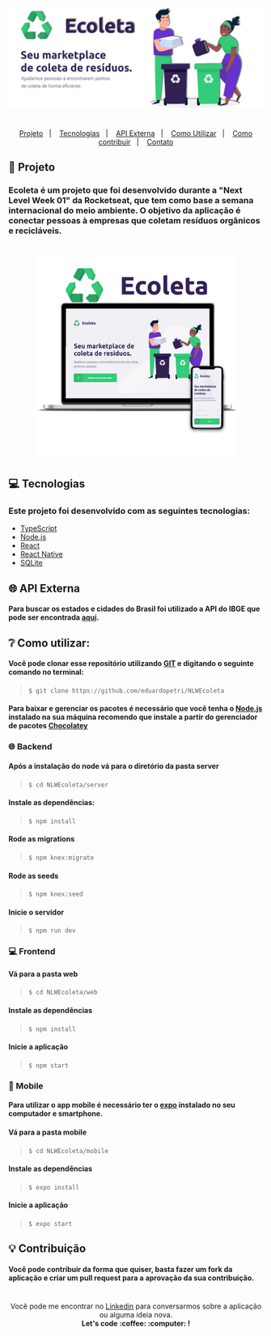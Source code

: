 ![Ecoleta Logo](https://github.com/eduardopetri/NLWEcoleta/blob/master/Ecoletaimage.png)
#
<p align="center">
  <a href="#triangular_ruler-projeto">Projeto</a>&nbsp;&nbsp;&nbsp;|&nbsp;&nbsp;&nbsp;
  <a href="#computer-tecnologias">Tecnologias</a>&nbsp;&nbsp;&nbsp;|&nbsp;&nbsp;&nbsp;
  <a href="#globe_with_meridians-api-externa">API Externa</a>&nbsp;&nbsp;&nbsp;|&nbsp;&nbsp;&nbsp;
  <a href="#grey_question-como-utilizar">Como Utilizar</a>&nbsp;&nbsp;&nbsp;|&nbsp;&nbsp;&nbsp;
  <a href="#bulb-contribuição">Como contribuir</a>&nbsp;&nbsp;&nbsp;|&nbsp;&nbsp;&nbsp;
  <a href="https://www.linkedin.com/in/eduardo-petri/">Contato</a>
</p>


## :triangular_ruler: Projeto
### Ecoleta é um projeto que foi desenvolvido durante a "Next Level Week 01" da Rocketseat, que tem como base a semana internacional do meio  ambiente. O objetivo da aplicação é conectar pessoas à empresas que coletam resíduos orgânicos e recicláveis.
<h1 align="center">
    <img alt="Ecoleta image mockup" title="Ecoleta" src="https://github.com/eduardopetri/NLWEcoleta/blob/master/EcoletaMockup.png" width="400px" />
</h1>

## :computer: Tecnologias
### Este projeto foi desenvolvido com as seguintes tecnologias:
* [TypeScript](https://www.typescriptlang.org/)
* [Node.js](https://nodejs.org/en/)
* [React](https://reactjs.org/)
* [React Native](https://reactnative.dev/)
* [SQLite](https://www.sqlite.org/index.html)

## :globe_with_meridians: API Externa
#### Para buscar os estados e cidades do Brasil foi utilizado a API do IBGE que pode ser encontrada [aqui](https://servicodados.ibge.gov.br/api/docs/localidades).

## :grey_question: Como utilizar:
#### Você pode clonar esse repositório utilizando [GIT](https://git-scm.com/) e digitando o seguinte comando no terminal: 
> `$ git clone https://github.com/eduardopetri/NLWEcoleta`

#### Para baixar e gerenciar os pacotes é necessário que você tenha o [Node.js](https://nodejs.org/en/) instalado na sua máquina recomendo que instale a partir do gerenciador de pacotes [Chocolatey](https://chocolatey.org/)
### :globe_with_meridians: Backend
#### Após a instalação do node vá para o diretório da pasta server
> `$ cd NLWEcoleta/server`

#### Instale as dependências:
> `$ npm install`

#### Rode as migrations
> `$ npm knex:migrate`

#### Rode as seeds
> `$ npm knex:seed`

#### Inicie o servidor
> `$ npm run dev`

### :computer: Frontend

#### Vá para a pasta web
> `$ cd NLWEcoleta/web`

#### Instale as dependências
> `$ npm install`

#### Inicie a aplicação
> `$ npm start`

### :iphone: Mobile
#### Para utilizar o app mobile é necessário ter o [expo](https://expo.io/) instalado no seu computador e smartphone.

#### Vá para a pasta mobile
> `$ cd NLWEcoleta/mobile`

#### Instale as dependências
> `$ expo install`

#### Inicie a aplicação
> `$ expo start`

## :bulb: Contribuição
#### Você pode contribuir da forma que quiser, basta fazer um fork da aplicação e criar um pull request para a aprovação da sua contribuição. 

#
<p align="center">
Você pode me encontrar no <a href="https://www.linkedin.com/in/eduardo-petri/">Linkedin</a> para conversarmos sobre a aplicação ou alguma ideia nova.<br/> <b>Let's code :coffee: :computer: !</b>
</p>
